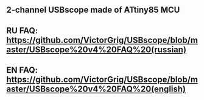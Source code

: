 2-channel USBscope made of ATtiny85 MCU
---
RU FAQ: https://github.com/VictorGrig/USBscope/blob/master/USBscope%20v4%20FAQ%20(russian)
---
EN FAQ: https://github.com/VictorGrig/USBscope/blob/master/USBscope%20v4%20FAQ%20(english)
---
